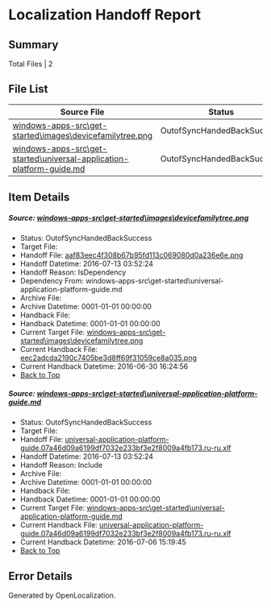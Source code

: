 # <a name='report-top'></a> Localization Handoff Report

## Summary
 Total Files | 2

## File List
 Source File | Status | Details 
 ----------- | ------ | ------- 
 [windows-apps-src\get-started\images\devicefamilytree.png](https://github.com/Microsoft/windows-apps/blob/4ad8dc5883b7edafa2c2579d3733eafba0b9cc1f/windows-apps-src/get-started/images/devicefamilytree.png) | OutofSyncHandedBackSuccess | [Details](#aaf83eec4f308b67b95fd113c069080d0a236e6e2308)
 [windows-apps-src\get-started\universal-application-platform-guide.md](https://github.com/Microsoft/windows-apps/blob/4ad8dc5883b7edafa2c2579d3733eafba0b9cc1f/windows-apps-src/get-started/universal-application-platform-guide.md) | OutofSyncHandedBackSuccess | [Details](#8f4e906c9f1c685a5f6aeebd5fe0ebcc96ff9a7c2643)

## Item Details
##### <a name='aaf83eec4f308b67b95fd113c069080d0a236e6e2308'></a> Source: [windows-apps-src\get-started\images\devicefamilytree.png](https://github.com/Microsoft/windows-apps/blob/4ad8dc5883b7edafa2c2579d3733eafba0b9cc1f/windows-apps-src/get-started/images/devicefamilytree.png)
* Status: OutofSyncHandedBackSuccess
* Target File: 
* Handoff File: [aaf83eec4f308b67b95fd113c069080d0a236e6e.png](https://github.com/Microsoft/WDG.handoff/blob/21676e3b06fc18868177118e55e90bd7a296aea7/ol-handoff/Microsoft/windows-apps.ru-ru/master/aaf83eec4f308b67b95fd113c069080d0a236e6e.png)
* Handoff Datetime: 2016-07-13 03:52:24
* Handoff Reason: IsDependency
* Dependency From: windows-apps-src\get-started\universal-application-platform-guide.md
* Archive File: 
* Archive Datetime: 0001-01-01 00:00:00
* Handback File: 
* Handback Datetime: 0001-01-01 00:00:00
* Current Target File: [windows-apps-src\get-started\images\devicefamilytree.png](https://github.com/Microsoft/windows-apps.ru-ru/blob/0ec960c042ae0e77350d6661471b22020d814525/windows-apps-src/get-started/images/devicefamilytree.png)
* Current Handback File: [eec2adcda2190c7405be3d8ff69f31059ce8a035.png](https://github.com/Microsoft/WDG.handback/blob/dc34d64759b7ed8b423ec0fd3837785f7abf227c/ol-handback/Microsoft/windows-apps.ru-ru/master/eec2adcda2190c7405be3d8ff69f31059ce8a035.png)
* Current Handback Datetime: 2016-06-30 16:24:56
* [Back to Top](#report-top)

##### <a name='8f4e906c9f1c685a5f6aeebd5fe0ebcc96ff9a7c2643'></a> Source: [windows-apps-src\get-started\universal-application-platform-guide.md](https://github.com/Microsoft/windows-apps/blob/4ad8dc5883b7edafa2c2579d3733eafba0b9cc1f/windows-apps-src/get-started/universal-application-platform-guide.md)
* Status: OutofSyncHandedBackSuccess
* Target File: 
* Handoff File: [universal-application-platform-guide.07a46d09a6199df7032e233bf3e2f8009a4fb173.ru-ru.xlf](https://github.com/Microsoft/WDG.handoff/blob/21676e3b06fc18868177118e55e90bd7a296aea7/ol-handoff/Microsoft/windows-apps.ru-ru/master/universal-application-platform-guide.07a46d09a6199df7032e233bf3e2f8009a4fb173.ru-ru.xlf)
* Handoff Datetime: 2016-07-13 03:52:24
* Handoff Reason: Include
* Archive File: 
* Archive Datetime: 0001-01-01 00:00:00
* Handback File: 
* Handback Datetime: 0001-01-01 00:00:00
* Current Target File: [windows-apps-src\get-started\universal-application-platform-guide.md](https://github.com/Microsoft/windows-apps.ru-ru/blob/93f7daed53c2f646ab9c83858aa28237022d818d/windows-apps-src/get-started/universal-application-platform-guide.md)
* Current Handback File: [universal-application-platform-guide.07a46d09a6199df7032e233bf3e2f8009a4fb173.ru-ru.xlf](https://github.com/Microsoft/WDG.handback/blob/d3d0e23c0b6ca1c844ba3c34aead5291de8d3362/ol-handback/Microsoft/windows-apps.ru-ru/master/universal-application-platform-guide.07a46d09a6199df7032e233bf3e2f8009a4fb173.ru-ru.xlf)
* Current Handback Datetime: 2016-07-06 15:19:45
* [Back to Top](#report-top)


## Error Details

Generated by OpenLocalization.
